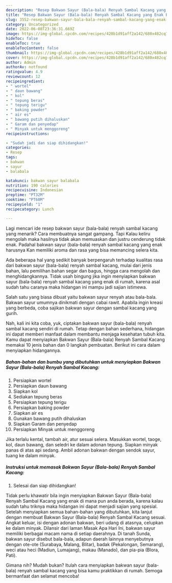 ```yaml
---
description: "Resep Bakwan Sayur (Bala-bala) Renyah Sambal Kacang yang Enak Banget, Buat Buka Puasa Sempurna"
title: "Resep Bakwan Sayur (Bala-bala) Renyah Sambal Kacang yang Enak Banget, Buat Buka Puasa Sempurna"
slug: 3552-resep-bakwan-sayur-bala-bala-renyah-sambal-kacang-yang-enak-banget-buat-buka-puasa-sempurna
category: Uncategorized
date: 2022-06-08T23:36:31.669Z
image: https://img-global.cpcdn.com/recipes/428b1d91aff2a142/680x482cq70/bakwan-sayur-bala-bala-renyah-sambal-kacang-foto-resep-utama.jpg
hideToc: false
enableToc: true
enableTocContent: false
thumbnail: https://img-global.cpcdn.com/recipes/428b1d91aff2a142/680x482cq70/bakwan-sayur-bala-bala-renyah-sambal-kacang-foto-resep-utama.jpg
cover: https://img-global.cpcdn.com/recipes/428b1d91aff2a142/680x482cq70/bakwan-sayur-bala-bala-renyah-sambal-kacang-foto-resep-utama.jpg
author: Admin
authorAv: notfound
ratingvalue: 4.9
reviewcount: 12
recipeingredient:
- " wortel"
- " daun bawang"
- " kol"
- " tepung beras"
- " tepung terigu"
- " baking powder"
- " air es"
- " bawang putih dihaluskan"
- " Garam dan penyedap"
- " Minyak untuk menggoreng"
recipeinstructions:

- "Sudah jadi dan siap dihidangkan!"
categories:
- Resep
tags:
- bakwan
- sayur
- balabala

katakunci: bakwan sayur balabala 
nutrition: 190 calories
recipecuisine: Indonesian
preptime: "PT32M"
cooktime: "PT60M"
recipeyield: "1"
recipecategory: Lunch

---
```



Lagi mencari ide resep bakwan sayur (bala-bala) renyah sambal kacang yang menarik? Cara membuatnya sangat gampang. Tapi Kalau keliru mengolah maka hasilnya tidak akan memuaskan dan justru cenderung tidak enak. Padahal bakwan sayur (bala-bala) renyah sambal kacang yang enak harusnya Kan memiliki aroma dan rasa yang bisa memancing selera kita.


Ada beberapa hal yang sedikit banyak berpengaruh terhadap kualitas rasa dari bakwan sayur (bala-bala) renyah sambal kacang, mulai dari jenis bahan, lalu pemilihan bahan segar dan bagus, hingga cara mengolah dan menghidangkannya. Tidak usah bingung jika ingin menyiapkan bakwan sayur (bala-bala) renyah sambal kacang yang enak di rumah, karena asal sudah tahu caranya maka hidangan ini mampu jadi sajian istimewa.

Salah satu yang biasa dibuat yaitu bakwan sayur renyah atau bala-bala. Bakwan sayur umumnya dinikmati dengan cabai rawit. Apabila ingin kreasi yang berbeda, coba sajikan bakwan sayur dengan sambal kacang yang gurih.


Nah, kali ini kita coba, yuk, ciptakan bakwan sayur (bala-bala) renyah sambal kacang sendiri di rumah. Tetap dengan bahan sederhana, hidangan ini dapat memberi manfaat dalam membantu menjaga kesehatan tubuh kita. Kamu dapat menyiapkan Bakwan Sayur (Bala-bala) Renyah Sambal Kacang memakai 10 jenis bahan dan 0 langkah pembuatan. Berikut ini cara dalam menyiapkan hidangannya.

<!--inarticleads1-->

##### Bahan-bahan dan bumbu yang dibutuhkan untuk menyiapkan Bakwan Sayur (Bala-bala) Renyah Sambal Kacang:

1. Persiapkan  wortel
1. Persiapkan  daun bawang
1. Siapkan  kol
1. Sediakan  tepung beras
1. Persiapkan  tepung terigu
1. Persiapkan  baking powder
1. Siapkan  air es
1. Gunakan  bawang putih dihaluskan
1. Siapkan  Garam dan penyedap
1. Persiapkan  Minyak untuk menggoreng


Jika terlalu kental, tambah air, atur sesuai selera. Masukkan wortel, taoge, kol, daun bawang, dan seledri ke dalam adonan tepung. Siapkan minyak panas di atas api sedang. Ambil adonan bakwan dengan sendok sayur, tuang ke dalam minyak. 

<!--inarticleads2-->

##### Instruksi untuk memasak Bakwan Sayur (Bala-bala) Renyah Sambal Kacang:


1. Selesai dan siap dihidangkan!

Tidak perlu khawatir bila ingin menyiapkan Bakwan Sayur (Bala-bala) Renyah Sambal Kacang yang enak di mana pun anda berada, karena kalau sudah tahu triknya maka hidangan ini dapat menjadi sajian yang spesial. Setelah menyiapkan semua bahan-bahan yang dibutuhkan, kita lanjut dengan membuat Bakwan Sayur (Bala-bala) Renyah Sambal Kacang sesuai. Angkat keluar, isi dengan adonan bakwan, beri udang di atasnya, celupkan ke dalam minyak. Dilansir dari laman Masak Apa Hari Ini, bakwan sayur memiliki berbagai macam nama di setiap daerahnya. Di tanah Sunda, bakwan sayur disebut bala-bala, adapun daerah lainnya menyebutnya dengan ote-ote (Surabaya, Malang, Blitar), badak (Pekalongan, Semarang), weci atau heci (Madiun, Lumajang), makau (Manado), dan pia-pia (Blora, Pati). 

Gimana nih? Mudah bukan? Itulah cara menyiapkan bakwan sayur (bala-bala) renyah sambal kacang yang bisa kamu praktikkan di rumah. Semoga bermanfaat dan selamat mencoba!
